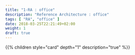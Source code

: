 ```yaml
---
title: "1-RA : office"
description: "Reference Architecture : office"
tags: [ "RA", "office" ]
date: 2018-03-25T22:21:49+02:00
weight: 1
draft: true
---
```

{{% children style="card" depth="1"  description="true" %}}
